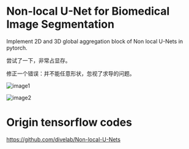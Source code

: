 # Non-local U-Net for Biomedical Image Segmentation
Implement 2D and 3D global aggregation block of Non local U-Nets in pytorch.



尝试了一下，非常占显存。



修正一个错误：并不能任意形状，忽视了求导的问题。

![image1](https://github.com/Whu-wxy/Non-local-U-Nets-2D-block/blob/master/1.png)

![image2](https://github.com/Whu-wxy/Non-local-U-Nets-2D-block/blob/master/2.png)

# Origin tensorflow codes
https://github.com/divelab/Non-local-U-Nets
